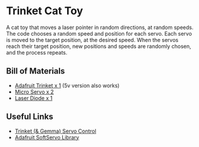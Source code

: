 # Trinket Cat Toy
A cat toy that moves a laser pointer in random directions, at random speeds.  The code chooses a random speed and position for each servo.  Each servo is moved to the target position, at the desired speed.  When the servos reach their target position, new positions and speeds are randomly chosen, and the process repeats. 

## Bill of Materials
- [Adafruit Trinket x 1](https://www.adafruit.com/product/1500) (5v version also works)
- [Micro Servo x 2](https://www.adafruit.com/product/169)
- [Laser Diode x 1](https://www.adafruit.com/product/1054)

## Useful Links
- [Trinket (& Gemma) Servo Control](https://learn.adafruit.com/trinket-gemma-servo-control)
- [Adafruit SoftServo Library](https://github.com/adafruit/Adafruit_SoftServo)